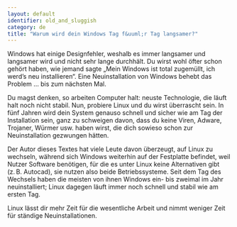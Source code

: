 ```yaml
---
layout: default
identifier: old_and_sluggish
category: de
title: "Warum wird dein Windows Tag f&uuml;r Tag langsamer?"
---
```


Windows hat einige Designfehler, weshalb es immer langsamer und langsamer wird und nicht sehr lange durchhält. Du wirst wohl öfter schon gehört haben, wie jemand sagte „Mein Windows ist total zugemüllt, ich werd’s neu installieren“. Eine Neuinstallation von Windows behebt das Problem … bis zum nächsten Mal.

Du magst denken, so arbeiten Computer halt: neuste Technologie, die läuft halt noch nicht stabil. Nun, probiere Linux und du wirst überrascht sein. In fünf Jahren wird dein System genauso schnell und sicher wie am Tag der Installation sein, ganz zu schweigen davon, dass du keine Viren, Adware, Trojaner, Würmer usw. haben wirst, die dich sowieso schon zur Neuinstallation gezwungen hätten.

Der Autor dieses Textes hat viele Leute davon überzeugt, auf Linux zu wechseln, während sich Windows weiterhin auf der Festplatte befindet, weil Nutzer Software benötigen, für die es unter Linux keine Alternativen gibt (z.&#x202f;B. Autocad), sie nutzen also beide Betriebssysteme. Seit dem Tag des Wechsels haben die meisten von ihnen Windows ein- bis zweimal im Jahr neuinstalliert; Linux dagegen läuft immer noch schnell und stabil wie am ersten Tag.


Linux lässt dir mehr Zeit für die wesentliche Arbeit und nimmt weniger Zeit für ständige Neuinstallationen.




